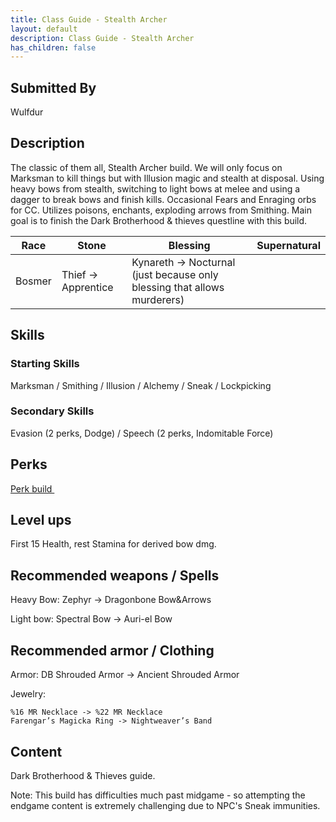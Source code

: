 ```yaml
---
title: Class Guide - Stealth Archer
layout: default
description: Class Guide - Stealth Archer
has_children: false
---
```



## Submitted By

Wulfdur

## Description

The classic of them all, Stealth Archer build. We will only focus on Marksman to kill things but with Illusion magic and stealth at disposal. Using heavy bows from stealth, switching to light bows at melee and using a dagger to break bows and finish kills. Occasional Fears and Enraging orbs for CC. Utilizes poisons, enchants, exploding arrows from Smithing. Main goal is to finish the Dark Brotherhood & thieves questline with this build.

Race | Stone | Blessing | Supernatural
|--|--|--|--|
 Bosmer | Thief -> Apprentice | Kynareth -> Nocturnal (just because only blessing that allows murderers)

## Skills

### Starting Skills

Marksman /  Smithing / Illusion / Alchemy / Sneak / Lockpicking

### Secondary Skills

 Evasion (2 perks, Dodge) / Speech (2 perks, Indomitable Force)

## Perks

<a href="https://banananaut.github.io/NannerPlanner/?p=1&b=AgEAAAEpDwAZUAUFBQUFSwVLClAFCgVkS1oFAAkBCOrgAAAAAAAAAAAHAAD2MB_4AAAAAABw58AFAAAE" target="_blank" rel="noopener noreferrer">Perk build <svg viewBox="0 0 24 24" aria-labelledby="svg-external-link-title" width="1em" height="1em"><use xlink:href="#svg-external-link"></use></svg></a>

## Level ups

 First 15 Health, rest Stamina for derived bow dmg.

## Recommended weapons / Spells

Heavy Bow: Zephyr  -> Dragonbone Bow&Arrows 

Light bow: Spectral Bow -> Auri-el Bow

## Recommended armor / Clothing

Armor: DB Shrouded Armor -> Ancient Shrouded Armor

Jewelry:

	%16 MR Necklace -> %22 MR Necklace
    Farengar’s Magicka Ring -> Nightweaver’s Band

## Content 

Dark Brotherhood & Thieves guide.

Note: This build has difficulties much past midgame - so attempting the endgame content is extremely challenging due to NPC's Sneak immunities.
